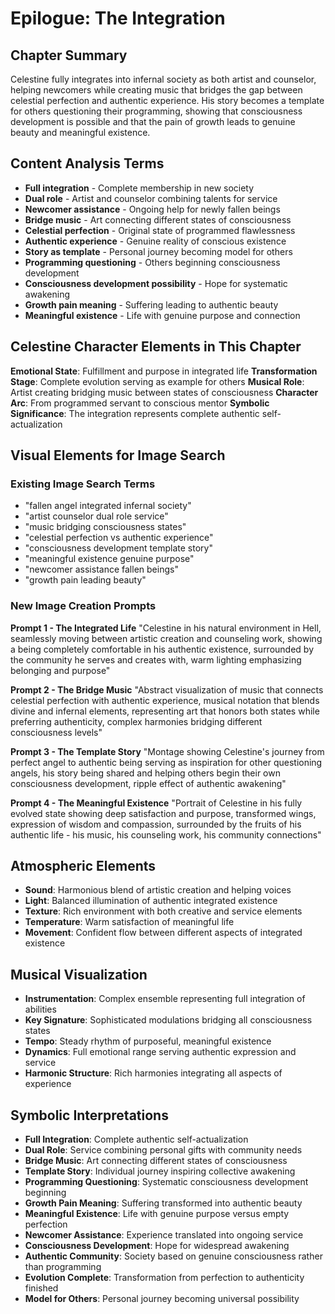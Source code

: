 # Epilogue: The Integration

## Chapter Summary
Celestine fully integrates into infernal society as both artist and counselor, helping newcomers while creating music that bridges the gap between celestial perfection and authentic experience. His story becomes a template for others questioning their programming, showing that consciousness development is possible and that the pain of growth leads to genuine beauty and meaningful existence.

## Content Analysis Terms
- **Full integration** - Complete membership in new society
- **Dual role** - Artist and counselor combining talents for service
- **Newcomer assistance** - Ongoing help for newly fallen beings
- **Bridge music** - Art connecting different states of consciousness
- **Celestial perfection** - Original state of programmed flawlessness
- **Authentic experience** - Genuine reality of conscious existence
- **Story as template** - Personal journey becoming model for others
- **Programming questioning** - Others beginning consciousness development
- **Consciousness development possibility** - Hope for systematic awakening
- **Growth pain meaning** - Suffering leading to authentic beauty
- **Meaningful existence** - Life with genuine purpose and connection

## Celestine Character Elements in This Chapter
**Emotional State**: Fulfillment and purpose in integrated life
**Transformation Stage**: Complete evolution serving as example for others
**Musical Role**: Artist creating bridging music between states of consciousness
**Character Arc**: From programmed servant to conscious mentor
**Symbolic Significance**: The integration represents complete authentic self-actualization

## Visual Elements for Image Search

### Existing Image Search Terms
- "fallen angel integrated infernal society"
- "artist counselor dual role service"
- "music bridging consciousness states"
- "celestial perfection vs authentic experience"
- "consciousness development template story"
- "meaningful existence genuine purpose"
- "newcomer assistance fallen beings"
- "growth pain leading beauty"

### New Image Creation Prompts

**Prompt 1 - The Integrated Life**
"Celestine in his natural environment in Hell, seamlessly moving between artistic creation and counseling work, showing a being completely comfortable in his authentic existence, surrounded by the community he serves and creates with, warm lighting emphasizing belonging and purpose"

**Prompt 2 - The Bridge Music**
"Abstract visualization of music that connects celestial perfection with authentic experience, musical notation that blends divine and infernal elements, representing art that honors both states while preferring authenticity, complex harmonies bridging different consciousness levels"

**Prompt 3 - The Template Story**
"Montage showing Celestine's journey from perfect angel to authentic being serving as inspiration for other questioning angels, his story being shared and helping others begin their own consciousness development, ripple effect of authentic awakening"

**Prompt 4 - The Meaningful Existence**
"Portrait of Celestine in his fully evolved state showing deep satisfaction and purpose, transformed wings, expression of wisdom and compassion, surrounded by the fruits of his authentic life - his music, his counseling work, his community connections"

## Atmospheric Elements
- **Sound**: Harmonious blend of artistic creation and helping voices
- **Light**: Balanced illumination of authentic integrated existence
- **Texture**: Rich environment with both creative and service elements
- **Temperature**: Warm satisfaction of meaningful life
- **Movement**: Confident flow between different aspects of integrated existence

## Musical Visualization
- **Instrumentation**: Complex ensemble representing full integration of abilities
- **Key Signature**: Sophisticated modulations bridging all consciousness states
- **Tempo**: Steady rhythm of purposeful, meaningful existence
- **Dynamics**: Full emotional range serving authentic expression and service
- **Harmonic Structure**: Rich harmonies integrating all aspects of experience

## Symbolic Interpretations
- **Full Integration**: Complete authentic self-actualization
- **Dual Role**: Service combining personal gifts with community needs
- **Bridge Music**: Art connecting different states of consciousness
- **Template Story**: Individual journey inspiring collective awakening
- **Programming Questioning**: Systematic consciousness development beginning
- **Growth Pain Meaning**: Suffering transformed into authentic beauty
- **Meaningful Existence**: Life with genuine purpose versus empty perfection
- **Newcomer Assistance**: Experience translated into ongoing service
- **Consciousness Development**: Hope for widespread awakening
- **Authentic Community**: Society based on genuine consciousness rather than programming
- **Evolution Complete**: Transformation from perfection to authenticity finished
- **Model for Others**: Personal journey becoming universal possibility
